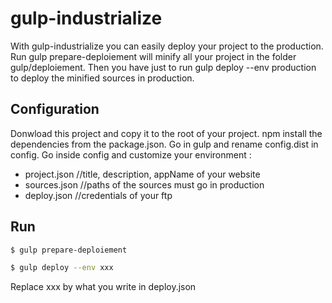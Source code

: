 # gulp-industrialize

With gulp-industrialize you can easily deploy your project to the production. Run gulp prepare-deploiement will minify all your project in the folder gulp/deploiement. Then you have just to run  gulp deploy --env production to deploy the minified sources in production.

## Configuration

Donwload this project and copy it to the root of your project. npm install the dependencies from the package.json.
Go in gulp and rename config.dist in config. Go inside config and customize your environment : 

   - project.json //title, description, appName of your website
   - sources.json //paths of the sources must go in production
   - deploy.json //credentials of your ftp

## Run

```sh
$ gulp prepare-deploiement
```

```sh
$ gulp deploy --env xxx
```
Replace xxx by what you write in deploy.json